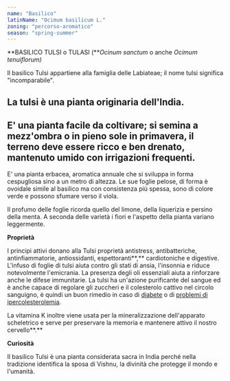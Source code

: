 ```yaml
---
name: "Basilico"
latinName: "Ocimum basilicum L."
zoning: "percorso-aromatico"
season: "spring-summer"
---
```


**BASILICO TULSI o TULASI (***Ocinum sanctum* o anche *Ocimum
tenuiflorum)*

Il basilico Tulsi appartiene alla famiglia delle Labiateae; il nome
tulsi significa "incomparabile".

## La tulsi è una pianta originaria dell\'India.

## E' una pianta facile da coltivare; si semina a mezz'ombra o in pieno sole in primavera, il terreno deve essere ricco e ben drenato, mantenuto umido con irrigazioni frequenti.

E' una pianta erbacea, aromatica annuale che si sviluppa in
forma cespugliosa sino a un metro di altezza. Le sue foglie pelose, di
forma è ovoidale simile al basilico ma con consistenza più spessa, sono
di colore verde e possono sfumare verso il viola.

Il profumo delle foglie ricorda quello del limone, della liquerizia e
persino della menta. A seconda delle varietà i fiori e l\'aspetto della
pianta variano leggermente.

**Proprietà**

I principi attivi donano alla Tulsi proprietà antistress,
antibatteriche, antinfiammatorie, antiossidanti, espettoranti**,**
cardiotoniche e digestive. L\'infuso di foglie di tulsi aiuta
contro gli stati di ansia, l\'insonnia e riduce notevolmente
l\'emicrania. La presenza degli oli essenziali aiuta a
rinforzare anche le difese immunitarie. La tulsi ha un\'azione
purificante del sangue ed è anche capace di regolare gli zuccheri e il
colesterolo cattivo nel circolo sanguigno, è quindi un buon rimedio in
caso di
[diabete](https://www.cure-naturali.it/enciclopedia-naturale/salute/naturopatia/diabete.html)
o di [problemi di
ipercolesterolemia](https://www.cure-naturali.it/admin/articles/Candida,%20tutti%20gli%20accorgimenti%20da%20avere).

La vitamina K inoltre viene usata per la mineralizzazione dell\'apparato
scheletrico e serve per preservare la memoria e mantenere attivo il
nostro cervello**.**

**Curiosità**

Il basilico Tulsi è una pianta considerata sacra in India perché nella
tradizione identifica la sposa di Vishnu, la divinità che protegge il
mondo e l'umanità.
